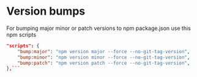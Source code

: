 # Version bumps

For bumping major minor or patch versions to npm package.json use this npm scripts

```json
"scripts": {
    "bump:major": "npm version major --force --no-git-tag-version",
    "bump:minor": "npm version minor --force --no-git-tag-version",
    "bump:patch": "npm version patch --force --no-git-tag-version",
},```